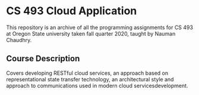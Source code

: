 # CS 493 Cloud Application 
This repository is an archive of all the programming assignments for CS 493 at Oregon State university taken fall quarter 2020, taught by Nauman Chaudhry.

## Course Description
Covers developing RESTful cloud services, an approach based on representational state transfer technology, an architectural style and approach to communications used in modern cloud servicesdevelopment.